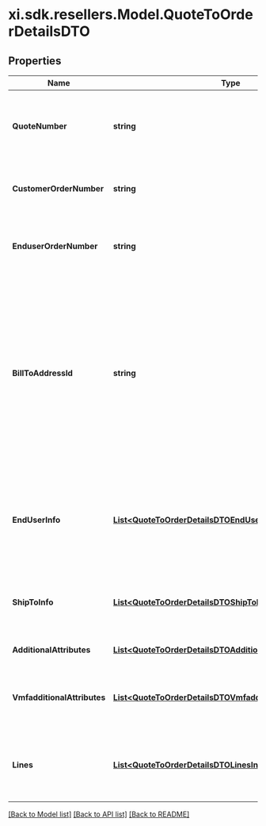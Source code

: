 # xi.sdk.resellers.Model.QuoteToOrderDetailsDTO

## Properties

Name | Type | Description | Notes
------------ | ------------- | ------------- | -------------
**QuoteNumber** | **string** | A unique identifier generated by Ingram Micro&#39;s CRM specific to each quote. | [optional] 
**CustomerOrderNumber** | **string** | The reseller&#39;s order number for reference in their system. | [optional] 
**EnduserOrderNumber** | **string** | The end customer&#39;s order number for reference in their system. | [optional] 
**BillToAddressId** | **string** | Suffix used to identify billing address. Created during onboarding. Resellers are provided with one or more address IDs depending on how many bill to addresses they need for various flooring companies they are using for credit. | [optional] 
**EndUserInfo** | [**List&lt;QuoteToOrderDetailsDTOEndUserInfoInner&gt;**](QuoteToOrderDetailsDTOEndUserInfoInner.md) | The contact information for the end user/customer provided by the reseller. Used to determine pricing and discounts. | [optional] 
**ShipToInfo** | [**List&lt;QuoteToOrderDetailsDTOShipToInfoInner&gt;**](QuoteToOrderDetailsDTOShipToInfoInner.md) | The shipping information provided by the reseller for order delivery. | [optional] 
**AdditionalAttributes** | [**List&lt;QuoteToOrderDetailsDTOAdditionalAttributesInner&gt;**](QuoteToOrderDetailsDTOAdditionalAttributesInner.md) | Additional order create attributes. | [optional] 
**VmfadditionalAttributes** | [**List&lt;QuoteToOrderDetailsDTOVmfadditionalAttributesInner&gt;**](QuoteToOrderDetailsDTOVmfadditionalAttributesInner.md) | The object containing the list of fields required at a header level by the vendor. | [optional] 
**Lines** | [**List&lt;QuoteToOrderDetailsDTOLinesInner&gt;**](QuoteToOrderDetailsDTOLinesInner.md) | The object containing the lines that require vendor mandatory fields. | [optional] 

[[Back to Model list]](../README.md#documentation-for-models) [[Back to API list]](../README.md#documentation-for-api-endpoints) [[Back to README]](../README.md)

